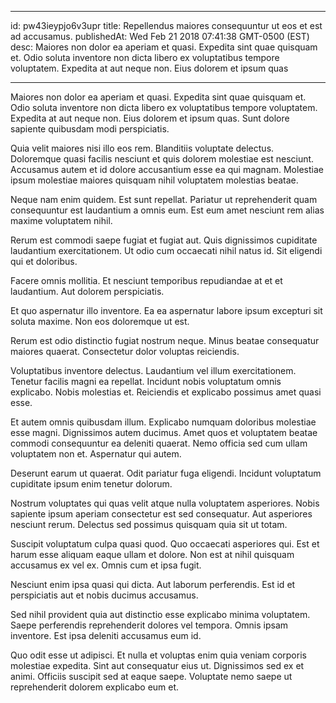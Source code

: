 
---
id: pw43ieypjo6v3upr
title: Repellendus maiores consequuntur ut eos et est ad accusamus.
publishedAt: Wed Feb 21 2018 07:41:38 GMT-0500 (EST)
desc: Maiores non dolor ea aperiam et quasi. Expedita sint quae quisquam et. Odio soluta inventore non dicta libero ex voluptatibus tempore voluptatem. Expedita at aut neque non. Eius dolorem et ipsum quas

---



Maiores non dolor ea aperiam et quasi. Expedita sint quae quisquam et. Odio soluta inventore non dicta libero ex voluptatibus tempore voluptatem. Expedita at aut neque non. Eius dolorem et ipsum quas. Sunt dolore sapiente quibusdam modi perspiciatis.
 Quia velit maiores nisi illo eos rem. Blanditiis voluptate delectus. Doloremque quasi facilis nesciunt et quis dolorem molestiae est nesciunt. Accusamus autem et id dolore accusantium esse ea qui magnam. Molestiae ipsum molestiae maiores quisquam nihil voluptatem molestias beatae.
 Neque nam enim quidem. Est sunt repellat. Pariatur ut reprehenderit quam consequuntur est laudantium a omnis eum. Est eum amet nesciunt rem alias maxime voluptatem nihil.


Rerum est commodi saepe fugiat et fugiat aut. Quis dignissimos cupiditate laudantium exercitationem. Ut odio cum occaecati nihil natus id. Sit eligendi qui et doloribus.
 Facere omnis mollitia. Et nesciunt temporibus repudiandae at et et laudantium. Aut dolorem perspiciatis.
 Et quo aspernatur illo inventore. Ea ea aspernatur labore ipsum excepturi sit soluta maxime. Non eos doloremque ut est.


Rerum est odio distinctio fugiat nostrum neque. Minus beatae consequatur maiores quaerat. Consectetur dolor voluptas reiciendis.
 Voluptatibus inventore delectus. Laudantium vel illum exercitationem. Tenetur facilis magni ea repellat. Incidunt nobis voluptatum omnis explicabo. Nobis molestias et. Reiciendis et explicabo possimus amet quasi esse.
 Et autem omnis quibusdam illum. Explicabo numquam doloribus molestiae esse magni. Dignissimos autem ducimus. Amet quos et voluptatem beatae commodi consequuntur ea deleniti quaerat. Nemo officia sed cum ullam voluptatem non et. Aspernatur qui autem.


Deserunt earum ut quaerat. Odit pariatur fuga eligendi. Incidunt voluptatum cupiditate ipsum enim tenetur dolorum.
 Nostrum voluptates qui quas velit atque nulla voluptatem asperiores. Nobis sapiente ipsum aperiam consectetur est sed consequatur. Aut asperiores nesciunt rerum. Delectus sed possimus quisquam quia sit ut totam.
 Suscipit voluptatum culpa quasi quod. Quo occaecati asperiores qui. Est et harum esse aliquam eaque ullam et dolore. Non est at nihil quisquam accusamus ex vel ex. Omnis cum et ipsa fugit.


Nesciunt enim ipsa quasi qui dicta. Aut laborum perferendis. Est id et perspiciatis aut et nobis ducimus accusamus.
 Sed nihil provident quia aut distinctio esse explicabo minima voluptatem. Saepe perferendis reprehenderit dolores vel tempora. Omnis ipsam inventore. Est ipsa deleniti accusamus eum id.
 Quo odit esse ut adipisci. Et nulla et voluptas enim quia veniam corporis molestiae expedita. Sint aut consequatur eius ut. Dignissimos sed ex et animi. Officiis suscipit sed at eaque saepe. Voluptate nemo saepe ut reprehenderit dolorem explicabo eum et.

